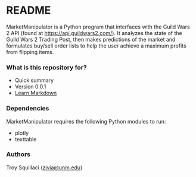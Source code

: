 # README #

MarketManipulator is a Python program that interfaces with the Guild Wars 2 API (found at https://api.guildwars2.com/). It analyzes the state of the Guild Wars 2 Trading Post, then makes predictions of the market and formulates buy/sell order lists to help the user achieve a maximum profits from flipping items. 

### What is this repository for? ###

* Quick summary
* Version 0.0.1
* [Learn Markdown](https://bitbucket.org/tutorials/markdowndemo)

### Dependencies ###

MarketManipulator requires the following Python modules to run:

* plotly
* texttable

### Authors ###

Troy Squillaci (zivia@unm.edu)